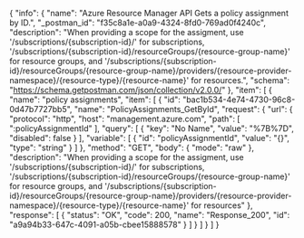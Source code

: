 {
  "info": {
    "name": "Azure Resource Manager API Gets a policy assignment by ID.",
    "_postman_id": "f35c8a1e-a0a9-4324-8fd0-769ad0f4240c",
    "description": "When providing a scope for the assigment, use '/subscriptions/{subscription-id}/' for subscriptions, '/subscriptions/{subscription-id}/resourceGroups/{resource-group-name}' for resource groups, and '/subscriptions/{subscription-id}/resourceGroups/{resource-group-name}/providers/{resource-provider-namespace}/{resource-type}/{resource-name}' for resources.",
    "schema": "https://schema.getpostman.com/json/collection/v2.0.0/"
  },
  "item": [
    {
      "name": "policy assignments",
      "item": [
        {
          "id": "bac1b534-4e74-4730-96c8-0d47b7727bb5",
          "name": "PolicyAssignments_GetById",
          "request": {
            "url": {
              "protocol": "http",
              "host": "management.azure.com",
              "path": [
                ":policyAssignmentId"
              ],
              "query": [
                {
                  "key": "No Name",
                  "value": "%7B%7D",
                  "disabled": false
                }
              ],
              "variable": [
                {
                  "id": "policyAssignmentId",
                  "value": "{}",
                  "type": "string"
                }
              ]
            },
            "method": "GET",
            "body": {
              "mode": "raw"
            },
            "description": "When providing a scope for the assigment, use '/subscriptions/{subscription-id}/' for subscriptions, '/subscriptions/{subscription-id}/resourceGroups/{resource-group-name}' for resource groups, and '/subscriptions/{subscription-id}/resourceGroups/{resource-group-name}/providers/{resource-provider-namespace}/{resource-type}/{resource-name}' for resources"
          },
          "response": [
            {
              "status": "OK",
              "code": 200,
              "name": "Response_200",
              "id": "a9a94b33-647c-4091-a05b-cbee15888578"
            }
          ]
        }
      ]
    }
  ]
}